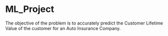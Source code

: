 # ML_Project
The objective of the problem is to accurately predict the Customer Lifetime Value of the customer for an Auto Insurance Company.
